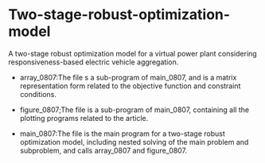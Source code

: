 # Two-stage-robust-optimization-model
A two-stage robust optimization model for a virtual power plant considering responsiveness-based electric vehicle aggregation.

* array_0807:The file s a sub-program of main_0807, and is a matrix representation form related to the objective function and constraint conditions.

* figure_0807;The file is a sub-program of main_0807, containing all the plotting programs related to the article.

* main_0807:The file is the main program for a two-stage robust optimization model, including nested solving of the main problem and subproblem, and calls array_0807 and figure_0807.
